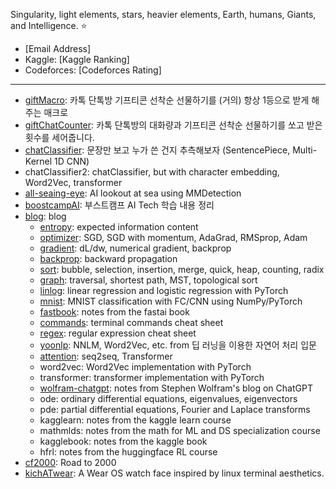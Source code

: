 Singularity, light elements, stars, heavier elements, Earth, humans, Giants, and Intelligence. ⭐
- [Email Address]
- Kaggle: [Kaggle Ranking]
- Codeforces: [Codeforces Rating]
---
- [giftMacro](https://github.com/star-bits/giftMacro): 카톡 단톡방 기프티콘 선착순 선물하기를 (거의) 항상 1등으로 받게 해주는 매크로
- [giftChatCounter](https://github.com/star-bits/giftChatCounter): 카톡 단톡방의 대화량과 기프티콘 선착순 선물하기를 쏘고 받은 횟수를 세어줍니다.
- [chatClassifier](https://github.com/star-bits/chatClassifier): 문장만 보고 누가 쓴 건지 추측해보자 (SentencePiece, Multi-Kernel 1D CNN)
- chatClassifier2: chatClassifier, but with character embedding, Word2Vec, transformer
- [all-seaing-eye](https://github.com/star-bits/all-seaing-eye): AI lookout at sea using MMDetection
- [boostcampAI](https://github.com/star-bits/boostcampAI): 부스트캠프 AI Tech 학습 내용 정리
- [blog](https://github.com/star-bits/blog): blog
  - [entropy](https://github.com/star-bits/blog/blob/main/entropy.md): expected information content
  - [optimizer](https://github.com/star-bits/blog/blob/main/optimizer.md): SGD, SGD with momentum, AdaGrad, RMSprop, Adam
  - [gradient](https://github.com/star-bits/blog/blob/main/gradient.md): dL/dw, numerical gradient, backprop
  - [backprop](https://github.com/star-bits/blog/blob/main/backprop.md): backward propagation 
  - [sort](https://github.com/star-bits/blog/blob/main/sort.md): bubble, selection, insertion, merge, quick, heap, counting, radix
  - [graph](https://github.com/star-bits/blog/blob/main/graph.md): traversal, shortest path, MST, topological sort
  - [linlog](https://github.com/star-bits/blog/blob/main/linlog.ipynb): linear regression and logistic regression with PyTorch 
  - [mnist](https://github.com/star-bits/blog/blob/main/mnist.ipynb): MNIST classification with FC/CNN using NumPy/PyTorch 
  - [fastbook](https://github.com/star-bits/blog/blob/main/fastbook.md): notes from the fastai book
  - [commands](https://github.com/star-bits/blog/blob/main/commands.md): terminal commands cheat sheet 
  - [regex](https://github.com/star-bits/blog/blob/main/regex.md): regular expression cheat sheet
  - [yoonlp](https://github.com/star-bits/blog/blob/main/yoonlp.md): NNLM, Word2Vec, etc. from 딥 러닝을 이용한 자연어 처리 입문
  - [attention](https://github.com/star-bits/blog/blob/main/attention.md): seq2seq, Transformer
  - word2vec: Word2Vec implementation with PyTorch
  - transformer: transformer implementation with PyTorch
  - [wolfram-chatgpt](https://github.com/star-bits/blog/blob/main/wolfram-chatgpt.md): notes from Stephen Wolfram's blog on ChatGPT
  - ode: ordinary differential equations, eigenvalues, eigenvectors
  - pde: partial differential equations, Fourier and Laplace transforms
  - kagglearn: notes from the kaggle learn course
  - mathmlds: notes from the math for ML and DS specialization course
  - kagglebook: notes from the kaggle book
  - hfrl: notes from the huggingface RL course
- [cf2000](https://github.com/star-bits/cf2000): Road to 2000
- [kichATwear](https://github.com/star-bits/kichATwear): A Wear OS watch face inspired by linux terminal aesthetics.
